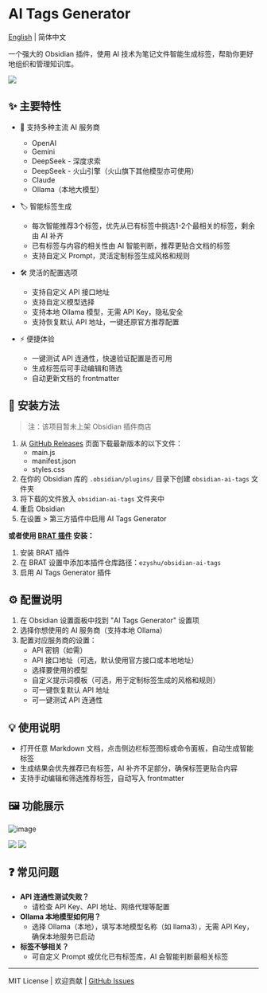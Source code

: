 # AI Tags Generator

[English](README.en.md) | 简体中文

一个强大的 Obsidian 插件，使用 AI 技术为笔记文件智能生成标签，帮助你更好地组织和管理知识库。

![](https://github.com/user-attachments/assets/cd11f758-8846-440d-8ff7-dba637cbcaf9)

## ✨ 主要特性

- 🤖 支持多种主流 AI 服务商
  - OpenAI
  - Gemini
  - DeepSeek - 深度求索
  - DeepSeek - 火山引擎（火山旗下其他模型亦可使用）
  - Claude
  - Ollama（本地大模型）

- 🏷️ 智能标签生成
  - 每次智能推荐3个标签，优先从已有标签中挑选1-2个最相关的标签，剩余由 AI 补齐
  - 已有标签与内容的相关性由 AI 智能判断，推荐更贴合文档的标签
  - 支持自定义 Prompt，灵活定制标签生成风格和规则

- 🛠️ 灵活的配置选项
  - 支持自定义 API 接口地址
  - 支持自定义模型选择
  - 支持本地 Ollama 模型，无需 API Key，隐私安全
  - 支持恢复默认 API 地址，一键还原官方推荐配置

- ⚡ 便捷体验
  - 一键测试 API 连通性，快速验证配置是否可用
  - 生成标签后可手动编辑和筛选
  - 自动更新文档的 frontmatter

## 🚀 安装方法

> 注：该项目暂未上架 Obsidian 插件商店

1. 从 [GitHub Releases](https://github.com/ezyshu/obsidian-ai-tags/releases) 页面下载最新版本的以下文件：
   - main.js
   - manifest.json
   - styles.css
2. 在你的 Obsidian 库的 `.obsidian/plugins/` 目录下创建 `obsidian-ai-tags` 文件夹
3. 将下载的文件放入 `obsidian-ai-tags` 文件夹中
4. 重启 Obsidian
5. 在设置 > 第三方插件中启用 AI Tags Generator

**或者使用 [BRAT 插件](https://github.com/TfTHacker/obsidian42-brat) 安装：**
1. 安装 BRAT 插件
2. 在 BRAT 设置中添加本插件仓库路径：`ezyshu/obsidian-ai-tags`
3. 启用 AI Tags Generator 插件

## ⚙️ 配置说明

1. 在 Obsidian 设置面板中找到 "AI Tags Generator" 设置项
2. 选择你想使用的 AI 服务商（支持本地 Ollama）
3. 配置对应服务商的设置：
   - API 密钥（如需）
   - API 接口地址（可选，默认使用官方接口或本地地址）
   - 选择要使用的模型
   - 自定义提示词模板（可选，用于定制标签生成的风格和规则）
   - 可一键恢复默认 API 地址
   - 可一键测试 API 连通性

## 💡 使用说明

- 打开任意 Markdown 文档，点击侧边栏标签图标或命令面板，自动生成智能标签
- 生成结果会优先推荐已有标签，AI 补齐不足部分，确保标签更贴合内容
- 支持手动编辑和筛选推荐标签，自动写入 frontmatter

## 🖼️ 功能展示

![image](https://github.com/user-attachments/assets/f2e1da14-0ce3-4a6f-8b28-95c854ba175c)

![](https://github.com/user-attachments/assets/cd11f758-8846-440d-8ff7-dba637cbcaf9)
![](https://github.com/user-attachments/assets/0bb82f73-b3ab-49c9-b94f-558d6009477c)

## ❓ 常见问题

- **API 连通性测试失败？**
  - 请检查 API Key、API 地址、网络代理等配置
- **Ollama 本地模型如何用？**
  - 选择 Ollama（本地），填写本地模型名称（如 llama3），无需 API Key，确保本地服务已启动
- **标签不够相关？**
  - 可自定义 Prompt 或优化已有标签库，AI 会智能判断最相关标签

---

MIT License | 欢迎贡献 | [GitHub Issues](https://github.com/ezyshu/obsidian-ai-tags/issues)
